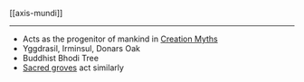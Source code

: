 [[axis-mundi]]

----

- Acts as the progenitor of mankind in [Creation Myths](creation-cosmogony.md)
- Yggdrasil, Irminsul, Donars Oak
- Buddhist Bhodi Tree
- [Sacred groves](groves.md) act similarly